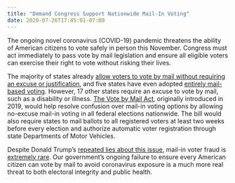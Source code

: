 ```yaml
---
title: "Demand Congress Support Nationwide Mail-In Voting"
date: 2020-07-26T17:45:01-07:00
---
```

The ongoing novel coronavirus (COVID-19) pandemic threatens the ability of American citizens to vote safely in person this November. Congress must act immediately to pass vote by mail legislation and ensure all eligible voters can exercise their right to vote without risking their lives. 

The majority of states already [allow voters to vote by mail without requiring an excuse or justification](https://www.theguardian.com/us-news/2020/jun/29/trump-mail-in-voting-coronavirus-pandemic), and five states have even adopted [entirely mail-based voting](https://thehill.com/homenews/state-watch/501577-heres-where-your-state-stands-on-mail-in-voting). However, 17 other states require an excuse to vote by mail, such as a disability or illness. [The Vote by Mail Act]( https://www.congress.gov/bill/116th-congress/house-bill/92), originally introduced in 2019, would help resolve confusion over mail-in voting options by allowing no-excuse mail-in voting in all federal elections nationwide. The bill would also require states to mail ballots to all registered voters at least two weeks before every election and authorize automatic voter registration through state Departments of Motor Vehicles. 

Despite Donald Trump’s [repeated lies about this issue](https://www.nytimes.com/2020/06/24/us/politics/trump-vote-by-mail.html), mail-in voter fraud is [extremely rare](https://thehill.com/opinion/campaign/494189-lets-put-the-vote-by-mail-fraud-myth-to-rest). Our government’s ongoing failure to ensure every American citizen can vote by mail to avoid coronavirus exposure is a much more real threat to both electoral integrity and public health. 

